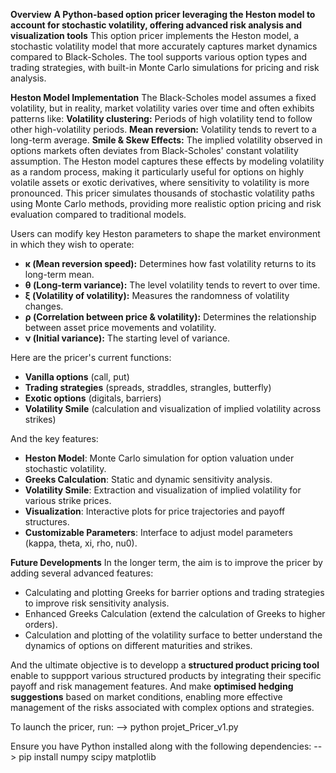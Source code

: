**Overview**
**A Python-based option pricer leveraging the Heston model to account for stochastic volatility, offering advanced risk analysis and visualization tools**
This option pricer implements the Heston model, a stochastic volatility model that more accurately captures market dynamics compared to Black-Scholes. The tool supports various option types and trading strategies, with built-in Monte Carlo simulations for pricing and risk analysis.

**Heston Model Implementation**
The Black-Scholes model assumes a fixed volatility, but in reality, market volatility varies over time and often exhibits patterns like:
**Volatility clustering:** Periods of high volatility tend to follow other high-volatility periods.
**Mean reversion:** Volatility tends to revert to a long-term average.
**Smile & Skew Effects:** The implied volatility observed in options markets often deviates from Black-Scholes' constant volatility assumption.
The Heston model captures these effects by modeling volatility as a random process, making it particularly useful for options on highly volatile assets or exotic derivatives, where sensitivity to volatility is more pronounced.
This pricer simulates thousands of stochastic volatility paths using Monte Carlo methods, providing more realistic option pricing and risk evaluation compared to traditional models.

Users can modify key Heston parameters to shape the market environment in which they wish to operate:
  - **κ (Mean reversion speed):** Determines how fast volatility returns to its long-term mean.
  - **θ (Long-term variance):** The level volatility tends to revert to over time.
  - **ξ (Volatility of volatility):** Measures the randomness of volatility changes.
  - **ρ (Correlation between price & volatility):** Determines the relationship between asset price movements and volatility.
  - **ν (Initial variance):** The starting level of variance.

Here are the pricer's current functions:
  - **Vanilla options** (call, put)
  - **Trading strategies** (spreads, straddles, strangles, butterfly)
  - **Exotic options** (digitals, barriers)
  - **Volatility Smile** (calculation and visualization of implied volatility across strikes)

And the key features:
- **Heston Model**: Monte Carlo simulation for option valuation under stochastic volatility.
- **Greeks Calculation**: Static and dynamic sensitivity analysis.
- **Volatility Smile**: Extraction and visualization of implied volatility for various strike prices.
- **Visualization**: Interactive plots for price trajectories and payoff structures.
- **Customizable Parameters**: Interface to adjust model parameters (kappa, theta, xi, rho, nu0).

**Future Developments**
In the longer term, the aim is to improve the pricer by adding several advanced features:

- Calculating and plotting Greeks for barrier options and trading strategies to improve risk sensitivity analysis.
- Enhanced Greeks Calculation (extend the calculation of Greeks to higher orders).
- Calculation and plotting of the volatility surface to better understand the dynamics of options on different maturities and strikes.

And the ultimate objective is to developp a **structured product pricing tool** enable to suppport various structured products by integrating their specific payoff and risk management features. And make **optimised hedging suggestions** based on market conditions, enabling more effective management of the risks associated with complex options and strategies.


To launch the pricer, run:
--> python projet_Pricer_v1.py

Ensure you have Python installed along with the following dependencies:
--> pip install numpy scipy matplotlib

